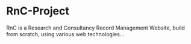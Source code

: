 # RnC-Project
RnC is a Research and Consultancy Record Management Website, build from scratch, using various web technologies...
